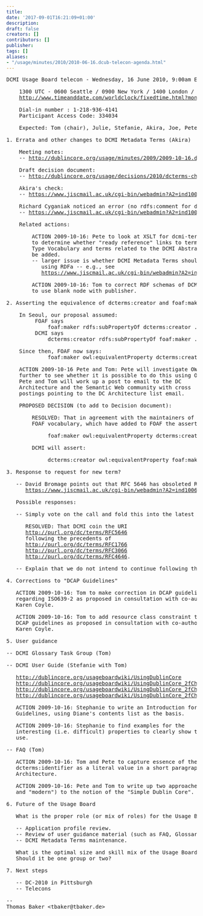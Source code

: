 ```yaml
---
title: 
date: '2017-09-01T16:21:09+01:00'
description: 
draft: false
creators: []
contributors: []
publisher: 
tags: []
aliases:
- "/usage/minutes/2010/2010-06-16.dcub-telecon-agenda.html"
---
```


<pre>
DCMI Usage Board telecon - Wednesday, 16 June 2010, 9:00am EDT

    1300 UTC - 0600 Seattle / 0900 New York / 1400 London / 1500 Berlin / 2200 Tokyo
    <a href="http://www.timeanddate.com/worldclock/fixedtime.html?month=06&amp;day=18&amp;year=2010&amp;hour=13&amp;min=00&amp;sec=0&amp;p1=0">http://www.timeanddate.com/worldclock/fixedtime.html?month=06&amp;day=18&amp;year=2010&amp;hour=13&amp;min=00&amp;sec=0&amp;p1=0</a>

    Dial-in number : 1-218-936-4141
    Participant Access Code: 334034 

    Expected: Tom (chair), Julie, Stefanie, Akira, Joe, Pete.

1. Errata and other changes to DCMI Metadata Terms (Akira)
    
    Meeting notes:
    -- <a href="http://dublincore.org/usage/minutes/2009/2009-10-16.dcub-meeting-seoul-minutes.html">http://dublincore.org/usage/minutes/2009/2009-10-16.dcub-meeting-seoul-minutes.html</a>

    Draft decision document:
    -- <a href="/usage/decisions/2010/dcterms-changes/index.shtml">http://dublincore.org/usage/decisions/2010/dcterms-changes/index.shtml</a>

    Akira's check:
    -- <a href="https://www.jiscmail.ac.uk/cgi-bin/webadmin?A2=ind1003&amp;L=DC-USAGE&amp;P=7190">https://www.jiscmail.ac.uk/cgi-bin/webadmin?A2=ind1003&amp;L=DC-USAGE&amp;P=7190</a>

    Richard Cyganiak noticed an error (no rdfs:comment for dc:title):
    -- <a href="https://www.jiscmail.ac.uk/cgi-bin/webadmin?A2=ind1006&amp;L=DC-ARCHITECTURE&amp;P=57">https://www.jiscmail.ac.uk/cgi-bin/webadmin?A2=ind1006&amp;L=DC-ARCHITECTURE&amp;P=57</a>

    Related actions:

        ACTION 2009-10-16: Pete to look at XSLT for dcmi-terms page index
        to determine whether "ready reference" links to terms of the DCMI
        Type Vocabulary and terms related to the DCMI Abstract Model might
        be added.
        -- larger issue is whether DCMI Metadata Terms should be published 
           using RDFa -- e.g., see 
           <a href="https://www.jiscmail.ac.uk/cgi-bin/webadmin?A2=ind1005&amp;L=DC-ARCHITECTURE&amp;P=4348">https://www.jiscmail.ac.uk/cgi-bin/webadmin?A2=ind1005&amp;L=DC-ARCHITECTURE&amp;P=4348</a>

        ACTION 2009-10-16: Tom to correct RDF schemas of DCMI Metadata Terms
        to use blank node with publisher.

2. Asserting the equivalence of dcterms:creator and foaf:maker (Tom and Pete)

    In Seoul, our proposal assumed:
         FOAF says
             foaf:maker rdfs:subPropertyOf dcterms:creator .
         DCMI says
             dcterms:creator rdfs:subPropertyOf foaf:maker .

    Since then, FOAF now says:
             foaf:maker owl:equivalentProperty dcterms:creator .

    ACTION 2009-10-16 Pete and Tom: Pete will investigate OWL
    further to see whether it is possible to do this using OWL;
    Pete and Tom will work up a post to email to the DC
    Architecture and the Semantic Web community with cross
    postings pointing to the DC Architecture list email.

    PROPOSED DECISION (to add to Decision document):

        RESOLVED: That in agreement with the maintainers of the 
        FOAF vocabulary, which have added to FOAF the assertion

             foaf:maker owl:equivalentProperty dcterms:creator

        DCMI will assert:

             dcterms:creator owl:equivalentProperty foaf:maker 

3. Response to request for new term?
   
   -- David Bromage points out that RFC 5646 has obsoleted RFC 4646
      <a href="https://www.jiscmail.ac.uk/cgi-bin/webadmin?A2=ind1006&amp;L=DC-GENERAL&amp;P=52">https://www.jiscmail.ac.uk/cgi-bin/webadmin?A2=ind1006&amp;L=DC-GENERAL&amp;P=52</a>

   Possible responses:

   -- Simply vote on the call and fold this into the latest batch of changes:

      RESOLVED: That DCMI coin the URI
      <a href="http://purl.org/dc/terms/RFC5646">http://purl.org/dc/terms/RFC5646</a>
      following the precedents of
      <a href="http://purl.org/dc/terms/RFC1766">http://purl.org/dc/terms/RFC1766</a>
      <a href="http://purl.org/dc/terms/RFC3066">http://purl.org/dc/terms/RFC3066</a>
      <a href="http://purl.org/dc/terms/RFC4646">http://purl.org/dc/terms/RFC4646</a>.

   -- Explain that we do not intend to continue following this course.

4. Corrections to "DCAP Guidelines"

   ACTION 2009-10-16: Tom to make correction in DCAP guidelines
   regarding ISO639-2 as proposed in consultation with co-author
   Karen Coyle.
   
   ACTION 2009-10-16: Tom to add resource class constraint to
   DCAP guidelines as proposed in consultation with co-author
   Karen Coyle.

5. User guidance

-- DCMI Glossary Task Group (Tom)
   
-- DCMI User Guide (Stefanie with Tom)

   <a href="http://dublincore.org/usageboardwiki/UsingDublinCore">http://dublincore.org/usageboardwiki/UsingDublinCore</a>
   <a href="http://dublincore.org/usageboardwiki/UsingDublinCore_2fChapterOne">http://dublincore.org/usageboardwiki/UsingDublinCore_2fChapterOne</a>
   <a href="http://dublincore.org/usageboardwiki/UsingDublinCore_2fChapterTwo">http://dublincore.org/usageboardwiki/UsingDublinCore_2fChapterTwo</a>
   <a href="http://dublincore.org/usageboardwiki/UsingDublinCore_2fChapterThree">http://dublincore.org/usageboardwiki/UsingDublinCore_2fChapterThree</a>

   ACTION 2009-10-16: Stephanie to write an Introduction for new
   Guidelines, using Diane's contents list as the basis.

   ACTION 2009-10-16: Stephanie to find examples for the
   interesting (i.e. difficult) properties to clearly show their
   use.

-- FAQ (Tom)

   ACTION 2009-10-16: Tom and Pete to capture essence of the issues regarding 
   dcterms:identifier as a literal value in a short paragraph to take to DC 
   Architecture.

   ACTION 2009-10-16: Pete and Tom to write up two approaches ("legacy"
   and "modern") to the notion of the "Simple Dublin Core".

6. Future of the Usage Board

   What is the proper role (or mix of roles) for the Usage Board?

   -- Application profile review.
   -- Review of user guidance material (such as FAQ, Glossary, User Guide)
   -- DCMI Metadata Terms maintenance.

   What is the optimal size and skill mix of the Usage Board?
   Should it be one group or two?

7. Next steps
   
   -- DC-2010 in Pittsburgh
   -- Telecons

-- 
Thomas Baker &lt;tbaker@tbaker.de&gt;

</pre>

